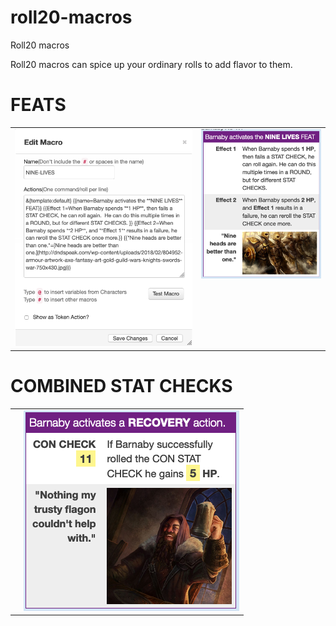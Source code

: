 # roll20-macros
Roll20 macros

Roll20 macros can spice up your ordinary rolls to add flavor to them.

# **FEATS**

<table><tr><td vlign="top"><img src="https://github.com/2533001180/roll20-macros/blob/master/nine-lives-macro.png"></td><td valign="top"><img src="https://github.com/2533001180/roll20-macros/blob/master/nine-lives-feat.png"></td></tr></table>

# **COMBINED STAT CHECKS**

<table><tr><td vlign="top"><img src=""></td><td valign="top"><img src="https://github.com/2533001180/roll20-macros/blob/master/recovery-rolls.png"></td></tr></table>
